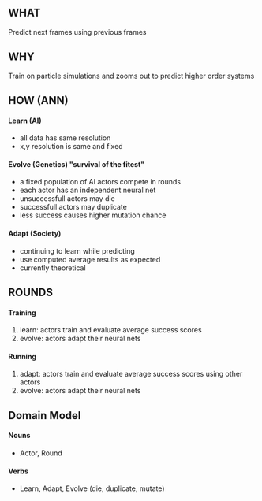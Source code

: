 
## WHAT
Predict next frames using previous frames

## WHY
Train on particle simulations and zooms out to predict higher order systems

## HOW (ANN)
#### Learn (AI)
- all data has same resolution
- x,y resolution is same and fixed
#### Evolve (Genetics) "survival of the fitest"
- a fixed population of AI actors compete in rounds
- each actor has an independent neural net
- unsuccessfull actors may die
- successfull actors may duplicate
- less success causes higher mutation chance
#### Adapt (Society)
- continuing to learn while predicting
- use computed average results as expected
- currently theoretical

## ROUNDS
#### Training
1. learn: actors train and evaluate average success scores
2. evolve: actors adapt their neural nets
#### Running
1. adapt: actors train and evaluate average success scores using other actors
2. evolve: actors adapt their neural nets

## Domain Model
#### Nouns
- Actor, Round
#### Verbs
- Learn, Adapt, Evolve (die, duplicate, mutate)
